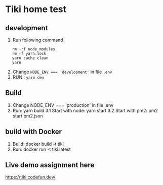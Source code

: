 # Tiki home test

## development
1. Run following command
```
   rm -rf node_modules
   rm -f yarn.lock
   yarn cache clean
   yarn

```

2. Change `NODE_ENV === 'development'` in file `.env`
3. RUN : `yarn dev`

## Build

1. Change NODE_ENV === 'production' in file .env
2. Run: yarn build
   3.1 Start with node: yarn start
   3.2 Start with pm2: pm2 start pm2.json

## build with Docker

1. Build: docker build -t tiki
2. Run: docker run -t tiki:latest

## Live demo assignment here

https://tiki.codefun.dev/

